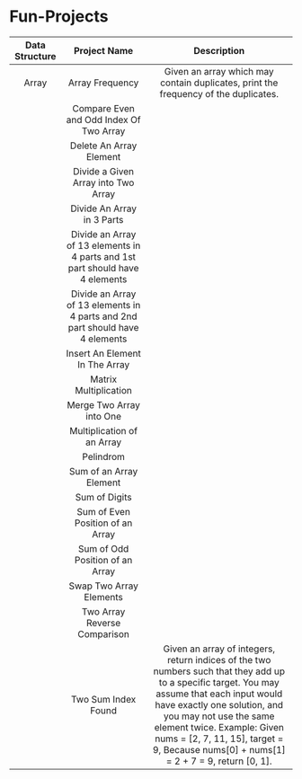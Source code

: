 # Fun-Projects

| Data Structure | Project Name | Description |
| :-------------:| :-----------:| :---------: |
| Array | Array Frequency | Given an array which may contain duplicates, print the frequency of the duplicates. |
| | Compare Even and Odd Index Of Two Array | |
| | Delete An Array Element | |
| | Divide a Given Array into Two Array | |
| | Divide An Array in 3 Parts | |
| | Divide an Array of 13 elements in 4 parts and 1st part should have 4 elements | |
| | Divide an Array of 13 elements in 4 parts and 2nd part should have 4 elements | |
| | Insert An Element In The Array | |
| | Matrix Multiplication | |
| | Merge Two Array into One | |
| | Multiplication of an Array | |
| | Pelindrom | |
| | Sum of an Array Element | | 
| | Sum of Digits | | 
| | Sum of Even Position of an Array | | 
| | Sum of Odd Position of an Array | | 
| | Swap Two Array Elements | |  
| | Two Array Reverse Comparison | | 
| | Two Sum Index Found | Given an array of integers, return indices of the two numbers such that they add up to a specific target. You may assume that each input would have exactly one solution, and you may not use the same element twice. Example: Given nums = [2, 7, 11, 15], target = 9, Because nums[0] + nums[1] = 2 + 7 = 9, return [0, 1]. |
